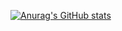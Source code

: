 [![Anurag's GitHub stats](https://github-readme-stats.vercel.app/api?username=JunkunPeng17)](https://github.com/anuraghazra/github-readme-stats)
